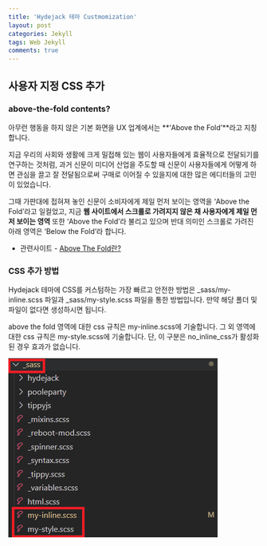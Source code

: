 ```yaml
---
title: 'Hydejack 테마 Custmomization'
layout: post
categories: Jekyll
tags: Web Jekyll
comments: true
---
```


## 사용자 지정 CSS 추가
### above-the-fold contents?
아무런 행동을 하지 않은 기본 화면을 UX 업계에서는 **‘Above the Fold’**라고 지칭합니다.

지금 우리의 사회와 생활에 크게 밀접해 있는 웹이 사용자들에게 효율적으로 전달되기를 연구하는 것처럼, 과거 신문이 미디어 산업을 주도할 때 신문이 사용자들에게 어떻게 하면 관심을 끌고 잘 전달됨으로써 구매로 이어질 수 있을지에 대한 많은 에디터들의 고민이 있었습니다.

그때 가판대에 접혀져 놓인 신문이 소비자에게 제일 먼저 보이는 영역을 ‘Above the Fold’라고 일컬었고, 지금 **웹 사이트에서 스크롤로 가려지지 않은 채 사용자에게 제일 먼저 보이는 영역** 또한 ‘Above the Fold’라 불리고 있으며 반대 의미인 스크롤로 가려진 아래 영역은 ‘Below the Fold’라 합니다.

- 관련사이트 - [Above The Fold란?](https://www.beusable.net/blog/?p=1724)   

### CSS 추가 방법
Hydejack 테마에 CSS를 커스텀하는 가장 빠르고 안전한 방법은 _sass/my-inline.scss 파일과 _sass/my-style.scss 파일을 통한 방법입니다. 만약 해당 폴더 및 파일이 없다면 생성하시면 됩니다.  

above the fold 영역에 대한 css 규칙은 my-inline.scss에 기술합니다. 그 외 영역에 대한 css 규칙은 my-style.scss에 기술합니다.
단, 이 구분은 no_inline_css가 활성화된 경우 효과가 없습니다.

![custom-css-file-path](/assets\img/custom-css-file-path.png)

<!--author-->